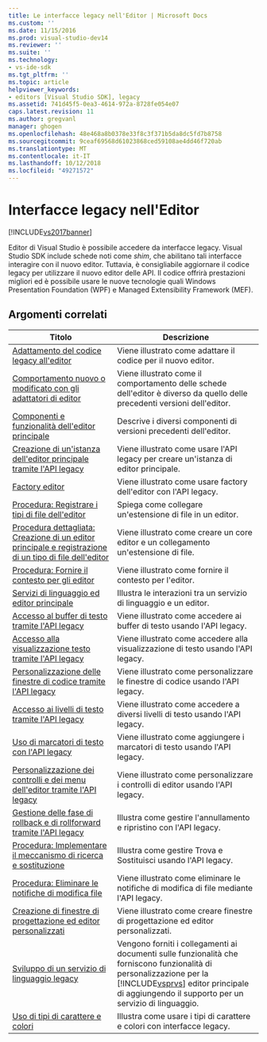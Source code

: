 ```yaml
---
title: Le interfacce legacy nell'Editor | Microsoft Docs
ms.custom: ''
ms.date: 11/15/2016
ms.prod: visual-studio-dev14
ms.reviewer: ''
ms.suite: ''
ms.technology:
- vs-ide-sdk
ms.tgt_pltfrm: ''
ms.topic: article
helpviewer_keywords:
- editors [Visual Studio SDK], legacy
ms.assetid: 741d45f5-0ea3-4614-972a-8728fe054e07
caps.latest.revision: 11
ms.author: gregvanl
manager: ghogen
ms.openlocfilehash: 48e468a8b0378e33f8c3f371b5da8dc5fd7b8758
ms.sourcegitcommit: 9ceaf69568d61023868ced59108ae4dd46f720ab
ms.translationtype: MT
ms.contentlocale: it-IT
ms.lasthandoff: 10/12/2018
ms.locfileid: "49271572"
---
```

# <a name="legacy-interfaces-in-the-editor"></a>Interfacce legacy nell'Editor
[!INCLUDE[vs2017banner](../includes/vs2017banner.md)]

Editor di Visual Studio è possibile accedere da interfacce legacy. Visual Studio SDK include schede noti come *shim*, che abilitano tali interfacce interagire con il nuovo editor. Tuttavia, è consigliabile aggiornare il codice legacy per utilizzare il nuovo editor delle API. Il codice offrirà prestazioni migliori ed è possibile usare le nuove tecnologie quali Windows Presentation Foundation (WPF) e Managed Extensibility Framework (MEF).  
  
## <a name="related-topics"></a>Argomenti correlati  
  
|Titolo|Descrizione|  
|-----------|-----------------|  
|[Adattamento del codice legacy all'editor](../extensibility/adapting-legacy-code-to-the-editor.md)|Viene illustrato come adattare il codice per il nuovo editor.|  
|[Comportamento nuovo o modificato con gli adattatori di editor](../extensibility/new-or-changed-behavior-with-editor-adapters.md)|Viene illustrato come il comportamento delle schede dell'editor è diverso da quello delle precedenti versioni dell'editor.|  
|[Componenti e funzionalità dell'editor principale](../extensibility/inside-the-core-editor.md)|Descrive i diversi componenti di versioni precedenti dell'editor.|  
|[Creazione di un'istanza dell'editor principale tramite l'API legacy](../extensibility/instantiating-the-core-editor-by-using-the-legacy-api.md)|Viene illustrato come usare l'API legacy per creare un'istanza di editor principale.|  
|[Factory editor](../extensibility/editor-factories.md)|Viene illustrato come usare factory dell'editor con l'API legacy.|  
|[Procedura: Registrare i tipi di file dell'editor](../extensibility/how-to-register-editor-file-types.md)|Spiega come collegare un'estensione di file in un editor.|  
|[Procedura dettagliata: Creazione di un editor principale e registrazione di un tipo di file dell'editor](../extensibility/walkthrough-creating-a-core-editor-and-registering-an-editor-file-type.md)|Viene illustrato come creare un core editor e un collegamento un'estensione di file.|  
|[Procedura: Fornire il contesto per gli editor](../extensibility/how-to-provide-context-for-editors.md)|Viene illustrato come fornire il contesto per l'editor.|  
|[Servizi di linguaggio ed editor principale](../extensibility/language-services-and-the-core-editor.md)|Illustra le interazioni tra un servizio di linguaggio e un editor.|  
|[Accesso al buffer di testo tramite l'API legacy](../extensibility/accessing-the-text-buffer-by-using-the-legacy-api.md)|Viene illustrato come accedere ai buffer di testo usando l'API legacy.|  
|[Accesso alla visualizzazione testo tramite l'API legacy](../extensibility/accessing-thetext-view-by-using-the-legacy-api.md)|Viene illustrato come accedere alla visualizzazione di testo usando l'API legacy.|  
|[Personalizzazione delle finestre di codice tramite l'API legacy](../extensibility/customizing-code-windows-by-using-the-legacy-api.md)|Viene illustrato come personalizzare le finestre di codice usando l'API legacy.|  
|[Accesso ai livelli di testo tramite l'API legacy](../extensibility/accessing-text-layers-by-using-the-legacy-api.md)|Viene illustrato come accedere a diversi livelli di testo usando l'API legacy.|  
|[Uso di marcatori di testo con l'API legacy](../extensibility/using-text-markers-with-the-legacy-api.md)|Viene illustrato come aggiungere i marcatori di testo usando l'API legacy.|  
|[Personalizzazione dei controlli e dei menu dell'editor tramite l'API legacy](../extensibility/customizing-editor-controls-and-menus-by-using-the-legacy-api.md)|Viene illustrato come personalizzare i controlli di editor usando l'API legacy.|  
|[Gestione delle fase di rollback e di rollforward tramite l'API legacy](../extensibility/managing-undo-and-redo-by-using-the-legacy-api.md)|Illustra come gestire l'annullamento e ripristino con l'API legacy.|  
|[Procedura: Implementare il meccanismo di ricerca e sostituzione](../extensibility/how-to-implement-the-find-and-replace-mechanism.md)|Illustra come gestire Trova e Sostituisci usando l'API legacy.|  
|[Procedura: Eliminare le notifiche di modifica file](../extensibility/how-to-suppress-file-change-notifications.md)|Viene illustrato come eliminare le notifiche di modifica di file mediante l'API legacy.|  
|[Creazione di finestre di progettazione ed editor personalizzati](../extensibility/creating-custom-editors-and-designers.md)|Viene illustrato come creare finestre di progettazione ed editor personalizzati.|  
|[Sviluppo di un servizio di linguaggio legacy](../extensibility/internals/developing-a-legacy-language-service.md)|Vengono forniti i collegamenti ai documenti sulle funzionalità che forniscono funzionalità di personalizzazione per la [!INCLUDE[vsprvs](../includes/vsprvs-md.md)] editor principale di aggiungendo il supporto per un servizio di linguaggio.|  
|[Uso di tipi di carattere e colori](../extensibility/using-fonts-and-colors.md)|Illustra come usare i tipi di carattere e colori con interfacce legacy.|

